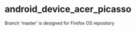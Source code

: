 android_device_acer_picasso
========================

Branch 'master' is designed for Firefox OS repository




